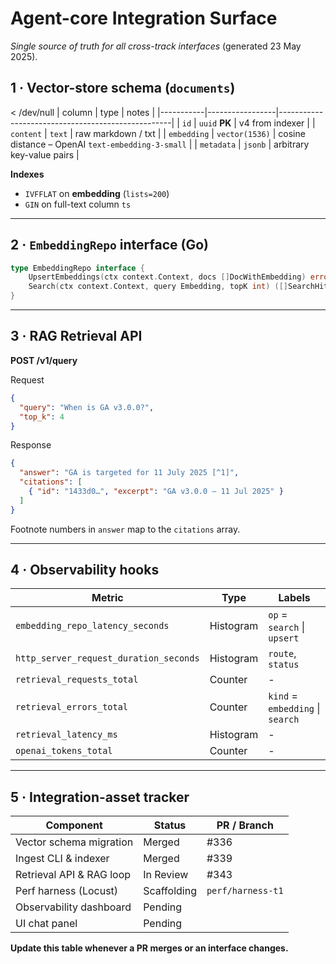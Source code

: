 # Agent-core Integration Surface
*Single source of truth for all cross-track interfaces* (generated 23 May 2025).

## 1 · Vector-store schema (`documents`)
 < /dev/null |  column    | type            | notes                                             |
|-----------|-----------------|---------------------------------------------------|
| `id`      | `uuid` **PK**   | v4 from indexer                                   |
| `content` | `text`          | raw markdown / txt                                |
| `embedding` | `vector(1536)` | cosine distance – OpenAI `text-embedding-3-small` |
| `metadata` | `jsonb`        | arbitrary key-value pairs                         |

**Indexes**
* `IVFFLAT` on **embedding** (`lists=200`)
* `GIN` on full-text column `ts`

---

## 2 · `EmbeddingRepo` interface (Go)
```go
type EmbeddingRepo interface {
    UpsertEmbeddings(ctx context.Context, docs []DocWithEmbedding) error
    Search(ctx context.Context, query Embedding, topK int) ([]SearchHit, error)
}
```

---

## 3 · RAG Retrieval API
**POST /v1/query**

Request
```json
{
  "query": "When is GA v3.0.0?",
  "top_k": 4
}
```

Response
```json
{
  "answer": "GA is targeted for 11 July 2025 [^1]",
  "citations": [
    { "id": "1433d0…", "excerpt": "GA v3.0.0 — 11 Jul 2025" }
  ]
}
```

Footnote numbers in `answer` map to the `citations` array.

---

## 4 · Observability hooks
| Metric | Type | Labels |
|--------|------|--------|
| `embedding_repo_latency_seconds` | Histogram | `op` = `search` \\| `upsert` |
| `http_server_request_duration_seconds` | Histogram | `route`, `status` |
| `retrieval_requests_total` | Counter | - |
| `retrieval_errors_total` | Counter | `kind` = `embedding` \\| `search` |
| `retrieval_latency_ms` | Histogram | - |
| `openai_tokens_total` | Counter | - |

---

## 5 · Integration-asset tracker
| Component | Status | PR / Branch |
|-----------|--------|-------------|
| Vector schema migration | Merged | #336 |
| Ingest CLI & indexer | Merged | #339 |
| Retrieval API & RAG loop | In Review | #343 |
| Perf harness (Locust) | Scaffolding | `perf/harness-t1` |
| Observability dashboard | Pending |  |
| UI chat panel | Pending |  |

**Update this table whenever a PR merges or an interface changes.**
